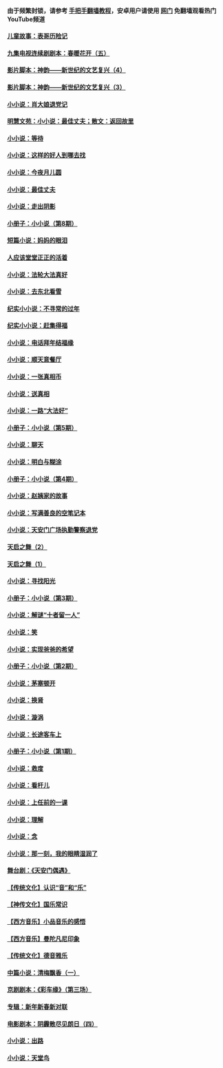 #### 由于频繁封锁，请参考 [手把手翻墙教程](https://github.com/gfw-breaker/guides/wiki/)，安卓用户请使用 [网门](https://github.com/gfw-breaker/nogfw/blob/master/dl.md?t=05080601) 免翻墙观看热门YouTube频道 

#### [儿童故事：表哥历险记](../pages/328/383535.md?t=05080601) 

#### [九集电视连续剧剧本：春暖花开（五）](../pages/328/275919.md?t=05080601) 

#### [影片脚本：神韵——新世纪的文艺复兴（4）](../pages/328/266089.md?t=05080601) 

#### [影片脚本：神韵——新世纪的文艺复兴（3）](../pages/328/266087.md?t=05080601) 

#### [小小说：肖大娘退党记](../pages/328/239807.md?t=05080601) 

#### [明慧文苑：小小说：最佳丈夫；散文：返回故里](../pages/328/3439.md?t=05080601) 

#### [小小说：等待](../pages/328/223927.md?t=05080601) 

#### [小小说：这样的好人到哪去找](../pages/328/209396.md?t=05080601) 

#### [小小说：今夜月儿圆](../pages/328/193588.md?t=05080601) 

#### [小小说：最佳丈夫](../pages/328/190938.md?t=05080601) 

#### [小小说：走出阴影](../pages/328/190744.md?t=05080601) 

#### [小册子：小小说（第8期）](../pages/328/188202.md?t=05080601) 

#### [短篇小说：妈妈的眼泪](../pages/328/187712.md?t=05080601) 

#### [人应该堂堂正正的活着](../pages/328/182430.md?t=05080601) 

#### [小小说：法轮大法真好](../pages/328/174669.md?t=05080601) 

#### [小小说：去东北看雪](../pages/328/173882.md?t=05080601) 

#### [纪实小小说：不寻常的过年](../pages/328/173187.md?t=05080601) 

#### [纪实小小说：赶集得福](../pages/328/172652.md?t=05080601) 

#### [小小说：电话拜年结福缘](../pages/328/172533.md?t=05080601) 

#### [小小说：顺天意餐厅](../pages/328/170182.md?t=05080601) 

#### [小小说：一张真相币](../pages/328/169410.md?t=05080601) 

#### [小小说：送真相](../pages/328/166713.md?t=05080601) 

#### [小小说：一路“大法好”](../pages/328/162016.md?t=05080601) 

#### [小册子：小小说（第5期）](../pages/328/161131.md?t=05080601) 

#### [小小说：聊天](../pages/328/159640.md?t=05080601) 

#### [小小说：明白与糊涂](../pages/328/158101.md?t=05080601) 

#### [小册子：小小说（第4期）](../pages/328/158006.md?t=05080601) 

#### [小小说：赵姨家的故事](../pages/328/157843.md?t=05080601) 

#### [小小说：写满善良的空笔记本](../pages/328/157382.md?t=05080601) 

#### [小小说：天安门广场执勤警察退党](../pages/328/156982.md?t=05080601) 

#### [天启之舞（2）](../pages/328/153440.md?t=05080601) 

#### [天启之舞（1）](../pages/328/153439.md?t=05080601) 

#### [小小说：寻找阳光](../pages/328/153065.md?t=05080601) 

#### [小册子：小小说（第3期）](../pages/328/151715.md?t=05080601) 

#### [小小说：解谜“十者留一人”](../pages/328/148967.md?t=05080601) 

#### [小小说：笑](../pages/328/148905.md?t=05080601) 

#### [小小说：实现爸爸的希望](../pages/328/148096.md?t=05080601) 

#### [小册子：小小说（第2期）](../pages/328/147214.md?t=05080601) 

#### [小小说：茅塞顿开](../pages/328/147030.md?t=05080601) 

#### [小小说：换肾](../pages/328/146770.md?t=05080601) 

#### [小小说：漩涡](../pages/328/146683.md?t=05080601) 

#### [小小说：长途客车上](../pages/328/145076.md?t=05080601) 

#### [小册子：小小说（第1期）](../pages/328/143963.md?t=05080601) 

#### [小小说：救度](../pages/328/143927.md?t=05080601) 

#### [小小说：看杆儿](../pages/328/142137.md?t=05080601) 

#### [小小说：上任前的一课](../pages/328/140808.md?t=05080601) 

#### [小小说：理解](../pages/328/140476.md?t=05080601) 

#### [小小说：念](../pages/328/139513.md?t=05080601) 

#### [小小说：那一刻，我的眼睛湿润了](../pages/328/138476.md?t=05080601) 

#### [舞台剧：《天安门偶遇》](../pages/328/117155.md?t=05080601) 

#### [【传统文化】认识“音”和“乐”](../pages/328/108667.md?t=05080601) 

#### [【神传文化】国乐常识](../pages/328/104225.md?t=05080601) 

#### [【西方音乐】小品音乐的感悟](../pages/328/102924.md?t=05080601) 

#### [【西方音乐】曼陀凡尼印象](../pages/328/102922.md?t=05080601) 

#### [【传统文化】德音雅乐](../pages/328/102923.md?t=05080601) 

#### [中篇小说：清梅飘香（一）](../pages/328/101058.md?t=05080601) 

#### [京剧剧本：《彩车缘》（第三场）](../pages/328/96434.md?t=05080601) 

#### [专辑：新年新春新对联](../pages/328/94991.md?t=05080601) 

#### [电影剧本：阴霾散尽见朗日（四）](../pages/328/87081.md?t=05080601) 

#### [小小说：出路](../pages/328/84848.md?t=05080601) 

#### [小小说：天堂鸟](../pages/328/83084.md?t=05080601) 


